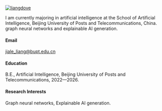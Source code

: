 [![liangdove](https://img.shields.io/badge/liangdove-github-blue?logo=github)](https://github.com/liangdove)

I am currently majoring in artificial intelligence at the School of Artificial Intelligence, Beijing University of Posts and Telecommunications, China. graph neural networks and explainable AI generation.

#### Email
[jiale_liang@bupt.edu.cn](mailto:jiale_liang@bupt.edu.cn)

#### Education
B.E., Artificial Intelligence, Beijing University of Posts and Telecommunications, 2022—2026.

#### Research Interests
Graph neural networks, Explainable AI generation.

